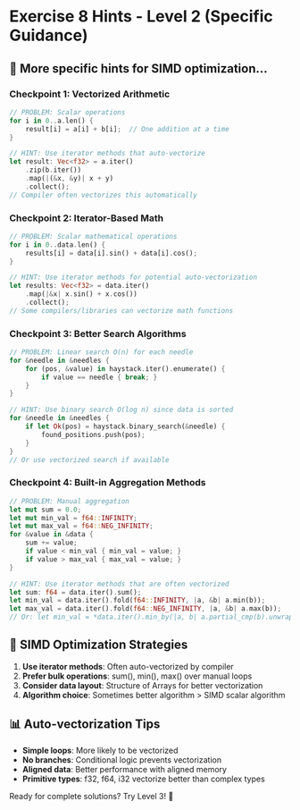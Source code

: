 # Exercise 8 Hints - Level 2 (Specific Guidance)

## 🎯 More specific hints for SIMD optimization...

### Checkpoint 1: Vectorized Arithmetic
```rust
// PROBLEM: Scalar operations
for i in 0..a.len() {
    result[i] = a[i] + b[i];  // One addition at a time
}

// HINT: Use iterator methods that auto-vectorize
let result: Vec<f32> = a.iter()
    .zip(b.iter())
    .map(|(&x, &y)| x + y)
    .collect();
// Compiler often vectorizes this automatically
```

### Checkpoint 2: Iterator-Based Math
```rust
// PROBLEM: Scalar mathematical operations
for i in 0..data.len() {
    results[i] = data[i].sin() + data[i].cos();
}

// HINT: Use iterator methods for potential auto-vectorization
let results: Vec<f32> = data.iter()
    .map(|&x| x.sin() + x.cos())
    .collect();
// Some compilers/libraries can vectorize math functions
```

### Checkpoint 3: Better Search Algorithms
```rust
// PROBLEM: Linear search O(n) for each needle
for &needle in &needles {
    for (pos, &value) in haystack.iter().enumerate() {
        if value == needle { break; }
    }
}

// HINT: Use binary search O(log n) since data is sorted
for &needle in &needles {
    if let Ok(pos) = haystack.binary_search(&needle) {
        found_positions.push(pos);
    }
}
// Or use vectorized search if available
```

### Checkpoint 4: Built-in Aggregation Methods
```rust
// PROBLEM: Manual aggregation
let mut sum = 0.0;
let mut min_val = f64::INFINITY;
let mut max_val = f64::NEG_INFINITY;
for &value in &data {
    sum += value;
    if value < min_val { min_val = value; }
    if value > max_val { max_val = value; }
}

// HINT: Use iterator methods that are often vectorized
let sum: f64 = data.iter().sum();
let min_val = data.iter().fold(f64::INFINITY, |a, &b| a.min(b));
let max_val = data.iter().fold(f64::NEG_INFINITY, |a, &b| a.max(b));
// Or: let min_val = *data.iter().min_by(|a, b| a.partial_cmp(b).unwrap()).unwrap();
```

## 🔧 SIMD Optimization Strategies
1. **Use iterator methods**: Often auto-vectorized by compiler
2. **Prefer bulk operations**: sum(), min(), max() over manual loops  
3. **Consider data layout**: Structure of Arrays for better vectorization
4. **Algorithm choice**: Sometimes better algorithm > SIMD scalar algorithm

## 📊 Auto-vectorization Tips
- **Simple loops**: More likely to be vectorized
- **No branches**: Conditional logic prevents vectorization
- **Aligned data**: Better performance with aligned memory
- **Primitive types**: f32, f64, i32 vectorize better than complex types

Ready for complete solutions? Try Level 3! 🚀